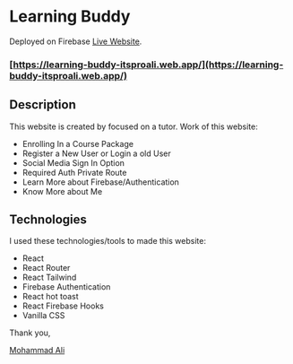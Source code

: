 # Learning Buddy

Deployed on Firebase [Live Website](https://learning-buddy-itsproali.web.app/).

### [https://learning-buddy-itsproali.web.app/](https://learning-buddy-itsproali.web.app/)

## Description

This website is created by focused on a tutor. Work of this website: 

* Enrolling In a Course Package
* Register a New User or Login a old User
* Social Media Sign In Option
* Required Auth Private Route
* Learn More about Firebase/Authentication
* Know More about Me

## Technologies

I used these technologies/tools to made this website:

* React
* React Router
* React Tailwind
* Firebase Authentication
* React hot toast
* React Firebase Hooks
* Vanilla CSS


Thank you, 

[Mohammad Ali](https://www.linkedin.com/in/itsproali/)